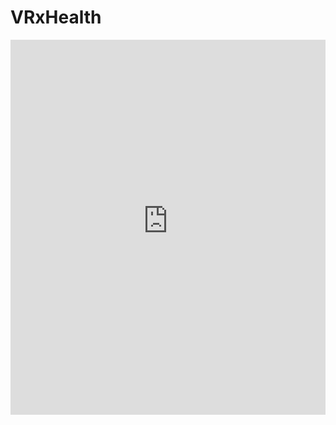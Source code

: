 # VRxHealth

<iframe 
    src="https://raw.githubusercontent.com/ColmCoffey/VRxHealth/main/README.md" 
    style="width:100%; height:600px; border:none;" 
    title="VRxHealth README">
</iframe>
